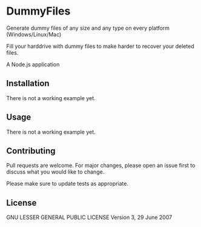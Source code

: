 # DummyFiles
Generate dummy files of any size and any type on every platform (Windows/Linux/Mac)

Fill your harddrive with dummy files to make harder to recover your deleted files.

A Node.js application

## Installation
There is not a working example yet.

## Usage
There is not a working example yet.

## Contributing
Pull requests are welcome. For major changes, please open an issue first to discuss what you would like to change.

Please make sure to update tests as appropriate.

## License
GNU LESSER GENERAL PUBLIC LICENSE
Version 3, 29 June 2007
